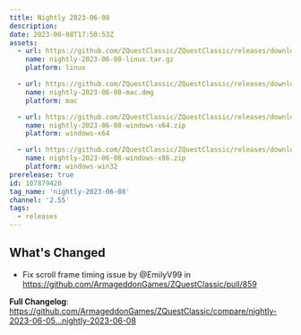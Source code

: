 ```yaml
---
title: Nightly 2023-06-08
description: 
date: 2023-06-08T17:50:53Z
assets: 
  - url: https://github.com/ZQuestClassic/ZQuestClassic/releases/download/nightly-2023-06-08/nightly-2023-06-08-linux.tar.gz
    name: nightly-2023-06-08-linux.tar.gz
    platform: linux

  - url: https://github.com/ZQuestClassic/ZQuestClassic/releases/download/nightly-2023-06-08/nightly-2023-06-08-mac.dmg
    name: nightly-2023-06-08-mac.dmg
    platform: mac

  - url: https://github.com/ZQuestClassic/ZQuestClassic/releases/download/nightly-2023-06-08/nightly-2023-06-08-windows-x64.zip
    name: nightly-2023-06-08-windows-x64.zip
    platform: windows-x64

  - url: https://github.com/ZQuestClassic/ZQuestClassic/releases/download/nightly-2023-06-08/nightly-2023-06-08-windows-x86.zip
    name: nightly-2023-06-08-windows-x86.zip
    platform: windows-win32
prerelease: true
id: 107879420
tag_name: 'nightly-2023-06-08'
channel: '2.55'
tags:
  - releases
---
```


## What's Changed
* Fix scroll frame timing issue by @EmilyV99 in https://github.com/ArmageddonGames/ZQuestClassic/pull/859


**Full Changelog**: https://github.com/ArmageddonGames/ZQuestClassic/compare/nightly-2023-06-05...nightly-2023-06-08
